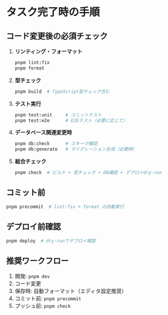 # タスク完了時の手順

## コード変更後の必須チェック

1. **リンティング・フォーマット**

   ```bash
   pnpm lint:fix
   pnpm format
   ```

2. **型チェック**

   ```bash
   pnpm build  # TypeScript型チェック含む
   ```

3. **テスト実行**

   ```bash
   pnpm test:unit     # ユニットテスト
   pnpm test:e2e      # E2Eテスト（必要に応じて）
   ```

4. **データベース関連変更時**

   ```bash
   pnpm db:check      # スキーマ確認
   pnpm db:generate   # マイグレーション生成（必要時）
   ```

5. **総合チェック**
   ```bash
   pnpm check  # ビルド + 型チェック + DB確認 + デプロイdry-run
   ```

## コミット前

```bash
pnpm precommit  # lint:fix + format の自動実行
```

## デプロイ前確認

```bash
pnpm deploy  # dry-runでデプロイ確認
```

## 推奨ワークフロー

1. 開発: `pnpm dev`
2. コード変更
3. 保存時: 自動フォーマット（エディタ設定推奨）
4. コミット前: `pnpm precommit`
5. プッシュ前: `pnpm check`
